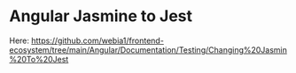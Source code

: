 # Angular Jasmine to Jest

Here: <https://github.com/webia1/frontend-ecosystem/tree/main/Angular/Documentation/Testing/Changing%20Jasmin%20To%20Jest>
